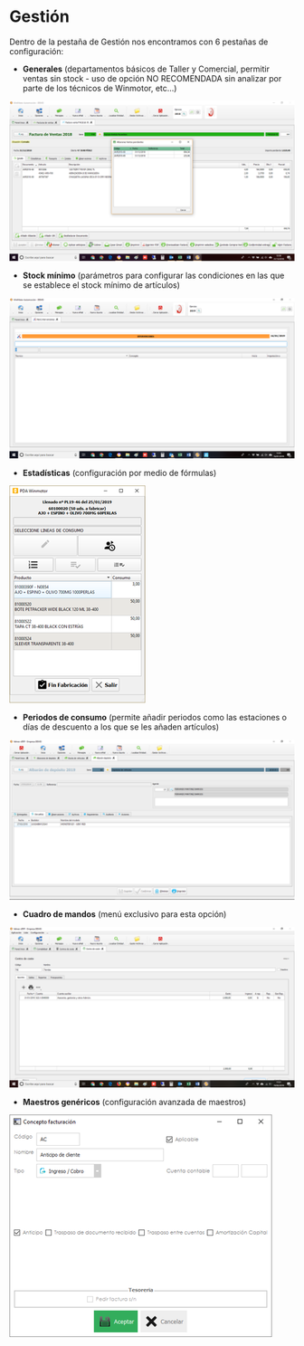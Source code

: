# Gestión

Dentro de la pestaña de Gestión nos encontramos con 6 pestañas de configuración:

* **Generales** \(departamentos básicos de Taller y Comercial, permitir ventas sin stock - uso de opción NO RECOMENDADA sin analizar por parte de los técnicos de Winmotor, etc...\)

![](../../../.gitbook/assets/image%20%2885%29.png)

* **Stock mínimo** \(parámetros para configurar las condiciones en las que se establece el stock mínimo de artículos\)

![](../../../.gitbook/assets/image%20%2848%29.png)

* **Estadísticas** \(configuración por medio de fórmulas\)

![](../../../.gitbook/assets/image%20%2821%29.png)

* **Periodos de consumo** \(permite añadir periodos como las estaciones o días de descuento a los que se les añaden artículos\)

![](../../../.gitbook/assets/image%20%28126%29.png)

* **Cuadro de mandos** \(menú exclusivo para esta opción\)

![](../../../.gitbook/assets/image%20%28346%29.png)

* **Maestros genéricos** \(configuración avanzada de maestros\)

![](../../../.gitbook/assets/image%20%28257%29.png)

